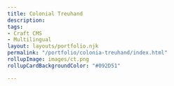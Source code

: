 ```yaml
---
title: Colonial Treuhand
description: 
tags:
- Craft CMS
- Multilingual
layout: layouts/portfolio.njk
permalink: "/portfolio/colonia-treuhand/index.html"
rollupImage: images/ct.png
rollupCardBackgroundColor: "#092D51"

---
```


